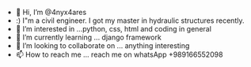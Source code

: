 - 👋 Hi, I’m @4nyx4ares
- :) I"m a civil engineer. I got my master in hydraulic structures recently.
- 👀 I’m interested in ...python, css, html and coding in general
- 🌱 I’m currently learning ... django framework
- 💞️ I’m looking to collaborate on ... anything interesting
- 📫 How to reach me ... reach me on whatsApp +989166552098

<!---
4nyx4ares/4nyx4ares is a ✨ special ✨ repository because its `README.md` (this file) appears on your GitHub profile.
You can click the Preview link to take a look at your changes.
--->
